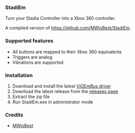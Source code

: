 ### StadiEm

Turn your Stadia Controller into a Xbox 360 controller.

A compiled version of https://github.com/MWisBest/StadiEm.

### Supported features
- All buttons are mapped to their Xbox 360 equivalents
- Triggers are analog
- Vibrations are supported

### Installation
1. Download and install the latest [ViGEmBus driver](https://github.com/ViGEm/ViGEmBus/releases)
2. Download the latest release from the [releases page](https://github.com/RexSonic/StadiEm/releases)
3. Extract the zip file
4. Run StadiEm.exe in administrator mode

### Credits
- [MWisBest](https://github.com/MWisBest)
